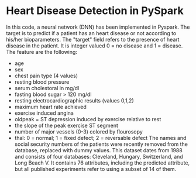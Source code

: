 # Heart Disease Detection in PySpark

In this code, a neural network (DNN) has been implemented in Pyspark.
The target is to predict if a patient has an heart disease or not according to his/her bioparameters. The "target" field refers to the presence of heart disease in the patient. It is integer valued 0 = no disease and 1 = disease. The feature are the following:
* age
* sex
* chest pain type (4 values)
* resting blood pressure
* serum cholestoral in mg/dl
* fasting blood sugar > 120 mg/dl
* resting electrocardiographic results (values 0,1,2)
* maximum heart rate achieved
* exercise induced angina
* oldpeak = ST depression induced by exercise relative to rest
* the slope of the peak exercise ST segment
* number of major vessels (0-3) colored by flourosopy
* thal: 0 = normal; 1 = fixed defect; 2 = reversable defect
The names and social security numbers of the patients were recently removed from the database, replaced with dummy values.
This dataset dates from 1988 and consists of four databases: Cleveland, Hungary, Switzerland, and Long Beach V. It contains 76 attributes, including the predicted attribute, but all published experiments refer to using a subset of 14 of them. 
